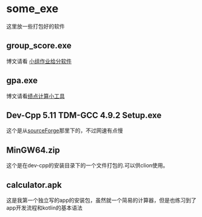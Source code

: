 # some_exe
这里放一些打包好的软件

## group_score.exe
博文请看 [小组作业给分软件](https://www.jianshu.com/p/9f718e9b9790)

## gpa.exe
博文请看[绩点计算小工具](https://www.jianshu.com/p/b2d2cb685742)

## Dev-Cpp 5.11 TDM-GCC 4.9.2 Setup.exe
这个是从[sourceForge](https://sourceforge.net/projects/orwelldevcpp/)那里下的，不过网速有点慢

## MinGW64.zip
这个是在dev-cpp的安装目录下的一个文件打包的.可以供clion使用。

## calculator.apk
这是我第一个独立写的app的安装包，虽然就一个简易的计算器，但是也练习到了app开发流程和kotlin的基本语法